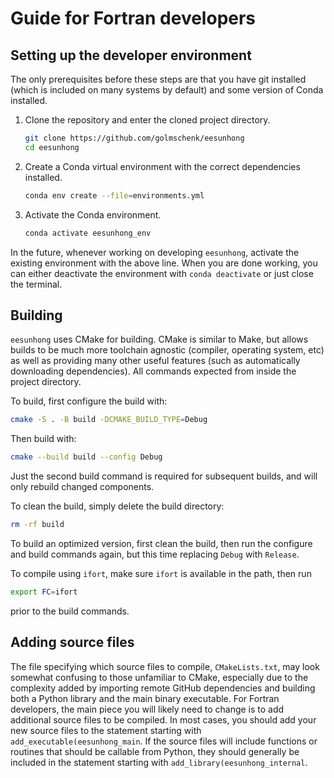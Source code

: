 # Guide for Fortran developers

## Setting up the developer environment

The only prerequisites before these steps are that you have git installed (which is included on many systems by default) and some version of Conda installed.

1. Clone the repository and enter the cloned project directory.

   ```sh
   git clone https://github.com/golmschenk/eesunhong
   cd eesunhong
   ```

2. Create a Conda virtual environment with the correct dependencies installed.

   ```sh
   conda env create --file=environments.yml
   ```

3. Activate the Conda environment.

   ```sh
   conda activate eesunhong_env
   ```

In the future, whenever working on developing `eesunhong`, activate the existing environment with the above line. When you are done working, you can either deactivate the environment with `conda deactivate` or just close the terminal.

## Building

`eesunhong` uses CMake for building. CMake is similar to Make, but allows builds to be much more toolchain agnostic (compiler, operating system, etc) as well as providing many other useful features (such as automatically downloading dependencies). All commands expected from inside the project directory.

To build, first configure the build with:

```sh
cmake -S . -B build -DCMAKE_BUILD_TYPE=Debug
```

Then build with:

```sh
cmake --build build --config Debug
```

Just the second build command is required for subsequent builds, and will only rebuild changed components.

To clean the build, simply delete the build directory:

```sh
rm -rf build
```

To build an optimized version, first clean the build, then run the configure and build commands again, but this time replacing `Debug` with `Release`.

To compile using `ifort`, make sure `ifort` is available in the path, then run

```sh
export FC=ifort
```

prior to the build commands.

## Adding source files

The file specifying which source files to compile, `CMakeLists.txt`, may look somewhat confusing to those unfamiliar to CMake, especially due to the complexity added by importing remote GitHub dependencies and building both a Python library and the main binary executable. For Fortran developers, the main piece you will likely need to change is to add additional source files to be compiled. In most cases, you should add your new source files to the statement starting with `add_executable(eesunhong_main`. If the source files will include functions or routines that should be callable from Python, they should generally be included in the statement starting with `add_library(eesunhong_internal`.
